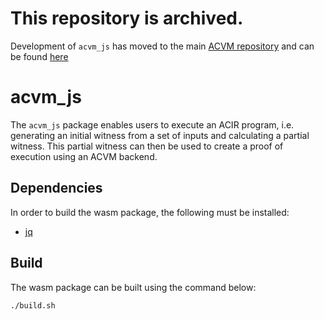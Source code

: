 # This repository is archived.

Development of `acvm_js` has moved to the main [ACVM repository](https://github.com/noir-lang/acvm/) and can be found [here](https://github.com/noir-lang/acvm/tree/master/acvm_js)

# acvm_js

The `acvm_js` package enables users to execute an ACIR program, i.e. generating an initial witness from a set of inputs and calculating a partial witness. This partial witness can then be used to create a proof of execution using an ACVM backend.

## Dependencies

In order to build the wasm package, the following must be installed:

- [jq](https://github.com/stedolan/jq)

## Build

The wasm package can be built using the command below:

```bash
./build.sh
```
